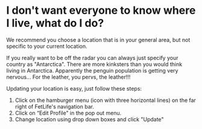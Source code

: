 # I don't want everyone to know where I live, what do I do?

We recommend you choose a location that is in your general area, but not specific to your current location.

If you really want to be off the radar you can always just specify your country as "Antarctica". There are more kinksters than you would think living in Antarctica. Apparently the penguin population is getting very nervous... For the leather, you pervs, the leather!!!

Updating your location is easy, just follow these steps:

1. Click on the hamburger menu (icon with three horizontal lines) on the far right of FetLife's navigation bar.
2. Click on “Edit Profile" in the pop out menu.
3. Change location using drop down boxes and click "Update"
